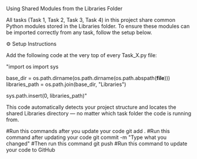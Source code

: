 Using Shared Modules from the Libraries Folder

All tasks (Task 1, Task 2, Task 3, Task 4) in this project share common Python modules stored in the Libraries folder.
To ensure these modules can be imported correctly from any task, follow the setup below.

⚙️ Setup Instructions

Add the following code at the very top of every Task_X.py file:

"import os
import sys

base_dir = os.path.dirname(os.path.dirname(os.path.abspath(__file__)))
libraries_path = os.path.join(base_dir, "Libraries")

sys.path.insert(0, libraries_path)"

This code automatically detects your project structure and locates the shared Libraries directory — no matter which task folder the code is running from.

#Run this commands after you update your code
git add . #Run this command after updating your code
git commit -m "Type what you changed" #Then run this command
git push #Run this command to update your code to GitHub
